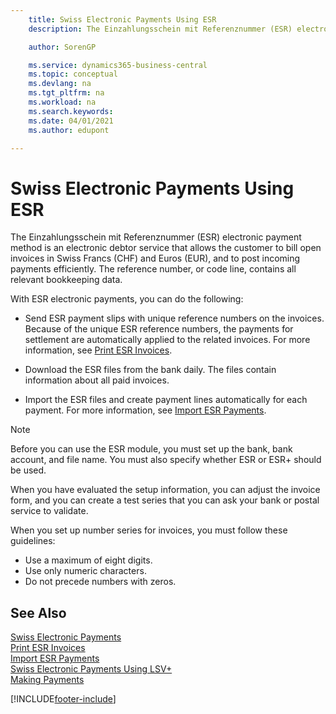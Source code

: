```yaml
---
    title: Swiss Electronic Payments Using ESR
    description: The Einzahlungsschein mit Referenznummer (ESR) electronic payment method is an electronic debtor service that allows the customer to bill open invoices in Swiss Francs (CHF) and Euros (EUR), and to post incoming payments efficiently.

    author: SorenGP

    ms.service: dynamics365-business-central
    ms.topic: conceptual
    ms.devlang: na
    ms.tgt_pltfrm: na
    ms.workload: na
    ms.search.keywords:
    ms.date: 04/01/2021
    ms.author: edupont

---
```

# Swiss Electronic Payments Using ESR
The Einzahlungsschein mit Referenznummer (ESR) electronic payment method is an electronic debtor service that allows the customer to bill open invoices in Swiss Francs (CHF) and Euros (EUR), and to post incoming payments efficiently. The reference number, or code line, contains all relevant bookkeeping data.  

With ESR electronic payments, you can do the following:  

- Send ESR payment slips with unique reference numbers on the invoices. Because of the unique ESR reference numbers, the payments for settlement are automatically applied to the related invoices. For more information, see [Print ESR Invoices](how-to-print-esr-invoices.md).  

- Download the ESR files from the bank daily. The files contain information about all paid invoices.  

- Import the ESR files and create payment lines automatically for each payment. For more information, see [Import ESR Payments](how-to-import-esr-payments.md).  

> [!NOTE]  
>  Before you can use the ESR module, you must set up the bank, bank account, and file name. You must also specify whether ESR or ESR+ should be used.

When you have evaluated the setup information, you can adjust the invoice form, and you can create a test series that you can ask your bank or postal service to validate.  

When you set up number series for invoices, you must follow these guidelines:  

- Use a maximum of eight digits.  
- Use only numeric characters.  
- Do not precede numbers with zeros.  

## See Also  
 [Swiss Electronic Payments](swiss-electronic-payments.md)   
 [Print ESR Invoices](how-to-print-esr-invoices.md)   
 [Import ESR Payments](how-to-import-esr-payments.md)   
 [Swiss Electronic Payments Using LSV+](swiss-electronic-payments-using-lsv-.md)   
 [Making Payments](../../payables-make-payments.md)


[!INCLUDE[footer-include](../../includes/footer-banner.md)]